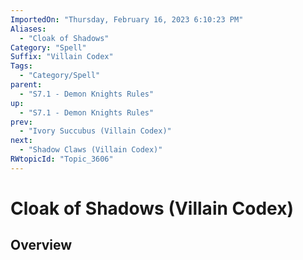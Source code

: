 ```yaml
---
ImportedOn: "Thursday, February 16, 2023 6:10:23 PM"
Aliases:
  - "Cloak of Shadows"
Category: "Spell"
Suffix: "Villain Codex"
Tags:
  - "Category/Spell"
parent:
  - "S7.1 - Demon Knights Rules"
up:
  - "S7.1 - Demon Knights Rules"
prev:
  - "Ivory Succubus (Villain Codex)"
next:
  - "Shadow Claws (Villain Codex)"
RWtopicId: "Topic_3606"
---
```

# Cloak of Shadows (Villain Codex)
## Overview
